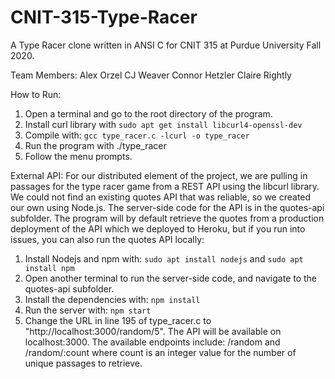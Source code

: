 # CNIT-315-Type-Racer
A Type Racer clone written in ANSI C for CNIT 315 at Purdue University Fall 2020.

Team Members:
Alex Orzel
CJ Weaver
Connor Hetzler
Claire Rightly

How to Run:
1. Open a terminal and go to the root directory of the program.
2. Install curl library with `sudo apt get install libcurl4-openssl-dev`
3. Compile with: `gcc type_racer.c -lcurl -o type_racer`
4. Run the program with ./type_racer
5. Follow the menu prompts.

External API:
For our distributed element of the project, we are pulling in passages for the type racer game from a REST API using the libcurl library. We could not find an existing quotes API that was reliable, so we created our own using Node.js. The server-side code for the API is in the quotes-api subfolder. The program will by default retrieve the quotes from a production deployment of the API which we deployed to Heroku, but if you run into issues, you can also run the quotes API locally:
1. Install Nodejs and npm with: `sudo apt install nodejs` and `sudo apt install npm`
2. Open another terminal to run the server-side code, and navigate to the quotes-api subfolder.
3. Install the dependencies with: `npm install`
4. Run the server with: `npm start`
5. Change the URL in line 195 of type_racer.c to "http://localhost:3000/random/5". The API will be available on localhost:3000. The available endpoints include: /random and /random/:count where count is an integer value for the number of unique passages to retrieve.